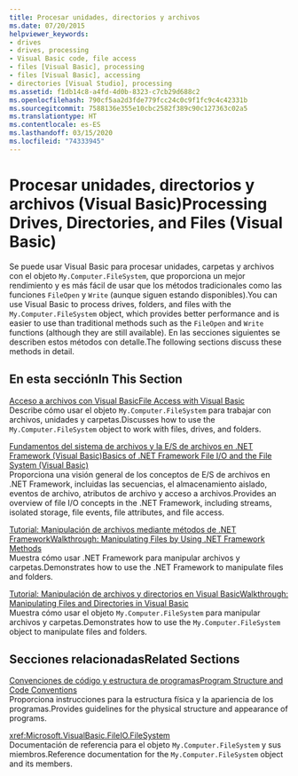 ```yaml
---
title: Procesar unidades, directorios y archivos
ms.date: 07/20/2015
helpviewer_keywords:
- drives
- drives, processing
- Visual Basic code, file access
- files [Visual Basic], processing
- files [Visual Basic], accessing
- directories [Visual Studio], processing
ms.assetid: f1db14c8-a4fd-4d0b-8323-c7cb29d688c2
ms.openlocfilehash: 790cf5aa2d3fde779fcc24c0c9f1fc9c4c42331b
ms.sourcegitcommit: 7588136e355e10cbc2582f389c90c127363c02a5
ms.translationtype: HT
ms.contentlocale: es-ES
ms.lasthandoff: 03/15/2020
ms.locfileid: "74333945"
---
```

# <a name="processing-drives-directories-and-files-visual-basic"></a><span data-ttu-id="e258e-102">Procesar unidades, directorios y archivos (Visual Basic)</span><span class="sxs-lookup"><span data-stu-id="e258e-102">Processing Drives, Directories, and Files (Visual Basic)</span></span>

<span data-ttu-id="e258e-103">Se puede usar Visual Basic para procesar unidades, carpetas y archivos con el objeto `My.Computer.FileSystem`, que proporciona un mejor rendimiento y es más fácil de usar que los métodos tradicionales como las funciones `FileOpen` y `Write` (aunque siguen estando disponibles).</span><span class="sxs-lookup"><span data-stu-id="e258e-103">You can use Visual Basic to process drives, folders, and files with the `My.Computer.FileSystem` object, which provides better performance and is easier to use than traditional methods such as the `FileOpen` and `Write` functions (although they are still available).</span></span> <span data-ttu-id="e258e-104">En las secciones siguientes se describen estos métodos con detalle.</span><span class="sxs-lookup"><span data-stu-id="e258e-104">The following sections discuss these methods in detail.</span></span>  
  
## <a name="in-this-section"></a><span data-ttu-id="e258e-105">En esta sección</span><span class="sxs-lookup"><span data-stu-id="e258e-105">In This Section</span></span>  

 [<span data-ttu-id="e258e-106">Acceso a archivos con Visual Basic</span><span class="sxs-lookup"><span data-stu-id="e258e-106">File Access with Visual Basic</span></span>](../../../../visual-basic/developing-apps/programming/drives-directories-files/file-access.md)  
 <span data-ttu-id="e258e-107">Describe cómo usar el objeto `My.Computer.FileSystem` para trabajar con archivos, unidades y carpetas.</span><span class="sxs-lookup"><span data-stu-id="e258e-107">Discusses how to use the `My.Computer.FileSystem` object to work with files, drives, and folders.</span></span>  
  
 [<span data-ttu-id="e258e-108">Fundamentos del sistema de archivos y la E/S de archivos en .NET Framework (Visual Basic)</span><span class="sxs-lookup"><span data-stu-id="e258e-108">Basics of .NET Framework File I/O and the File System (Visual Basic)</span></span>](../../../../visual-basic/developing-apps/programming/drives-directories-files/basics-of-net-framework-file-io-and-the-file-system.md)  
 <span data-ttu-id="e258e-109">Proporciona una visión general de los conceptos de E/S de archivos en .NET Framework, incluidas las secuencias, el almacenamiento aislado, eventos de archivo, atributos de archivo y acceso a archivos.</span><span class="sxs-lookup"><span data-stu-id="e258e-109">Provides an overview of file I/O concepts in the .NET Framework, including streams, isolated storage, file events, file attributes, and file access.</span></span>  
  
 [<span data-ttu-id="e258e-110">Tutorial: Manipulación de archivos mediante métodos de .NET Framework</span><span class="sxs-lookup"><span data-stu-id="e258e-110">Walkthrough: Manipulating Files by Using .NET Framework Methods</span></span>](../../../../visual-basic/developing-apps/programming/drives-directories-files/walkthrough-manipulating-files-by-using-net-framework-methods.md)  
 <span data-ttu-id="e258e-111">Muestra cómo usar .NET Framework para manipular archivos y carpetas.</span><span class="sxs-lookup"><span data-stu-id="e258e-111">Demonstrates how to use the .NET Framework to manipulate files and folders.</span></span>  
  
 [<span data-ttu-id="e258e-112">Tutorial: Manipulación de archivos y directorios en Visual Basic</span><span class="sxs-lookup"><span data-stu-id="e258e-112">Walkthrough: Manipulating Files and Directories in Visual Basic</span></span>](../../../../visual-basic/developing-apps/programming/drives-directories-files/walkthrough-manipulating-files-and-directories.md)  
 <span data-ttu-id="e258e-113">Muestra cómo usar el objeto `My.Computer.FileSystem` para manipular archivos y carpetas.</span><span class="sxs-lookup"><span data-stu-id="e258e-113">Demonstrates how to use the `My.Computer.FileSystem` object to manipulate files and folders.</span></span>  
  
## <a name="related-sections"></a><span data-ttu-id="e258e-114">Secciones relacionadas</span><span class="sxs-lookup"><span data-stu-id="e258e-114">Related Sections</span></span>  

 [<span data-ttu-id="e258e-115">Convenciones de código y estructura de programas</span><span class="sxs-lookup"><span data-stu-id="e258e-115">Program Structure and Code Conventions</span></span>](../../../../visual-basic/programming-guide/program-structure/program-structure-and-code-conventions.md)  
 <span data-ttu-id="e258e-116">Proporciona instrucciones para la estructura física y la apariencia de los programas.</span><span class="sxs-lookup"><span data-stu-id="e258e-116">Provides guidelines for the physical structure and appearance of programs.</span></span>  
  
 <xref:Microsoft.VisualBasic.FileIO.FileSystem>  
 <span data-ttu-id="e258e-117">Documentación de referencia para el objeto `My.Computer.FileSystem` y sus miembros.</span><span class="sxs-lookup"><span data-stu-id="e258e-117">Reference documentation for the `My.Computer.FileSystem` object and its members.</span></span>
